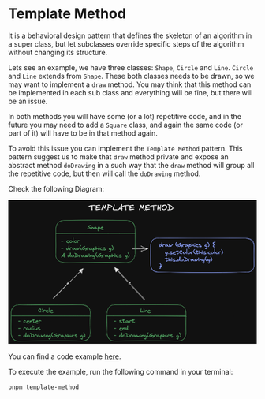# Template Method

It is a behavioral design pattern that defines the skeleton of an algorithm in a super class, but let subclasses override specific steps of the algorithm without changing its structure.

Lets see an example, we have three classes: `Shape`, `Circle` and `Line`. `Circle` and `Line` extends from `Shape`. These both classes needs to be drawn, so we may want to implement a `draw` method. You may think that this method can be implemented in each sub class and everything will be fine, but there will be an issue.

In both methods you will have some (or a lot) repetitive code, and in the future you may need to add a `Square` class, and again the same code (or part of it) will have to be in that method again.

To avoid this issue you can implement the `Template Method` pattern. This pattern suggest us to make that `draw` method private and expose an abstract method `doDrawing` in a such way that the `draw` method will group all the repetitive code, but then will call the `doDrawing` method.

Check the following Diagram:

![](diagram.png)

You can find a code example [here](src/index.ts).

To execute the example, run the following command in your terminal:

```sh
pnpm template-method
```
